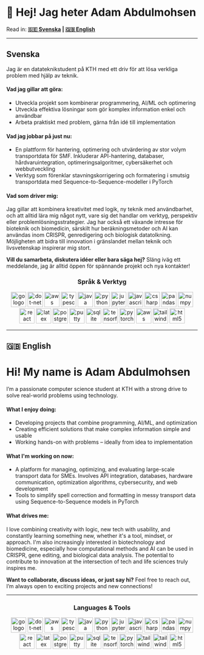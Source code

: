 <h1 align="left">👋 Hej! Jag heter Adam Abdulmohsen</h1>

<p align="left">
Read in: <b><a href="#swedish-tab">🇸🇪 Svenska</a> | <a href="#english-tab">🇬🇧 English</a></b>
</p>

---

## Svenska

<div id="swedish-tab">
  <p>
    Jag är en datateknikstudent på KTH med ett driv för att lösa verkliga problem med hjälp av teknik.
  </p>

  <h4> Vad jag gillar att göra:</h4>
  <ul>
    <li>Utveckla projekt som kombinerar programmering, AI/ML och optimering</li>
    <li>Utveckla effektiva lösningar som gör komplex information enkel och användbar</li>
    <li>Arbeta praktiskt med problem, gärna från idé till implementation</li>
  </ul>

  <h4> Vad jag jobbar på just nu:</h4>
  <ul>
    <li>En plattform för hantering, optimering och utvärdering av stor volym transportdata för SMF. Inkluderar API-hantering, databaser, hårdvaruintegration, optimeringsalgoritmer, cybersäkerhet och webbutveckling</li>
    <li>Verktyg som förenklar stavningskorrigering och formatering i smutsig transportdata med Sequence-to-Sequence-modeller i PyTorch</li>
  </ul>

  <h4> Vad som driver mig:</h4>
  <p>
    Jag gillar att kombinera kreativitet med logik, ny teknik med användbarhet, och att alltid lära mig något nytt, vare sig det handlar om verktyg, perspektiv eller problemlösningsstrategier. Jag har också ett växande intresse för bioteknik och biomedicin, särskilt hur beräkningsmetoder och AI kan användas inom CRISPR, genredigering och biologisk datatolkning. Möjligheten att bidra till innovation i gränslandet mellan teknik och livsvetenskap inspirerar mig stort.
  </p>

  <p><strong> Vill du samarbeta, diskutera idéer eller bara säga hej?</strong>  
  Släng iväg ett meddelande, jag är alltid öppen för spännande projekt och nya kontakter!</p>
</div>



<h3 align="center"> Språk & Verktyg</h3>

<div align="center">
  <img src="https://cdn.jsdelivr.net/gh/devicons/devicon/icons/go/go-original.svg" style="height: 40px; max-width: 50px;" alt="go logo" />
  <img src="https://cdn.jsdelivr.net/gh/devicons/devicon/icons/dot-net/dot-net-plain.svg" style="height: 40px; max-width: 50px;" alt="dot-net logo" />
  <img src="https://cdn.jsdelivr.net/gh/devicons/devicon/icons/amazonwebservices/amazonwebservices-line.svg" style="height: 40px; max-width: 50px;" alt="aws logo" />
  <img src="https://cdn.jsdelivr.net/gh/devicons/devicon/icons/typescript/typescript-original.svg" style="height: 40px; max-width: 50px;" alt="typescript logo" />
  <img src="https://cdn.jsdelivr.net/gh/devicons/devicon/icons/java/java-original.svg" style="height: 40px; max-width: 50px;" alt="java logo" />
  <img src="https://cdn.jsdelivr.net/gh/devicons/devicon/icons/python/python-original.svg" style="height: 40px; max-width: 50px;" alt="python logo" />
  <img src="https://cdn.jsdelivr.net/gh/devicons/devicon/icons/jupyter/jupyter-original.svg" style="height: 40px; max-width: 50px;" alt="jupyter logo" />
  <img src="https://cdn.jsdelivr.net/gh/devicons/devicon/icons/javascript/javascript-original.svg" style="height: 40px; max-width: 50px;" alt="javascript logo" />
  <img src="https://cdn.jsdelivr.net/gh/devicons/devicon/icons/csharp/csharp-original.svg" style="height: 40px; max-width: 50px;" alt="csharp logo" />
  <img src="https://cdn.jsdelivr.net/gh/devicons/devicon/icons/pandas/pandas-original.svg" style="height: 40px; max-width: 50px;" alt="pandas logo" />
  <img src="https://cdn.jsdelivr.net/gh/devicons/devicon/icons/numpy/numpy-original.svg" style="height: 40px; max-width: 50px;" alt="numpy logo" />
  <img src="https://cdn.jsdelivr.net/gh/devicons/devicon/icons/react/react-original.svg" style="height: 40px; max-width: 50px;" alt="react logo" />
  <img src="https://cdn.jsdelivr.net/gh/devicons/devicon/icons/latex/latex-original.svg" style="height: 40px; max-width: 50px;" alt="latex logo" />
  <img src="https://cdn.jsdelivr.net/gh/devicons/devicon/icons/postgresql/postgresql-original.svg" style="height: 40px; max-width: 50px;" alt="postgresql logo" />
  <img src="https://cdn.jsdelivr.net/gh/devicons/devicon/icons/putty/putty-original.svg" style="height: 40px; max-width: 50px;" alt="putty logo" />
  <img src="https://cdn.jsdelivr.net/gh/devicons/devicon/icons/sqlite/sqlite-original.svg" style="height: 40px; max-width: 50px;" alt="sqlite logo" />
  <img src="https://cdn.jsdelivr.net/gh/devicons/devicon/icons/tensorflow/tensorflow-original.svg" style="height: 40px; max-width: 50px;" alt="tensorflow logo" />
  <img src="https://cdn.jsdelivr.net/gh/devicons/devicon/icons/pytorch/pytorch-original.svg" style="height: 40px; max-width: 50px;" alt="pytorch logo" />
  <img src="https://upload.wikimedia.org/wikipedia/commons/9/93/Amazon_Web_Services_Logo.svg" style="height: 40px; max-width: 70px;" alt="aws logo" />
  <img src="https://cdn.jsdelivr.net/gh/devicons/devicon/icons/tailwindcss/tailwindcss-plain.svg" style="height: 40px; max-width: 50px;" alt="tailwindcss logo" />
  <img src="https://cdn.jsdelivr.net/gh/devicons/devicon/icons/html5/html5-original.svg" style="height: 40px; max-width: 50px;" alt="html5 logo" />
</div>

---

## 🇬🇧 English
<h1 align="left"> Hi! My name is Adam Abdulmohsen</h1>

<div id="english-tab">
  <p>
    I’m a passionate computer science student at KTH with a strong drive to solve real-world problems using technology.
  </p>

  <h4> What I enjoy doing:</h4>
  <ul>
    <li>Developing projects that combine programming, AI/ML, and optimization</li>
    <li>Creating efficient solutions that make complex information simple and usable</li>
    <li>Working hands-on with problems – ideally from idea to implementation</li>
  </ul>

  <h4> What I'm working on now:</h4>
  <ul>
    <li>A platform for managing, optimizing, and evaluating large-scale transport data for SMEs. Involves API integration, databases, hardware communication, optimization algorithms, cybersecurity, and web development</li>
    <li>Tools to simplify spell correction and formatting in messy transport data using Sequence-to-Sequence models in PyTorch</li>
  </ul>

  <h4> What drives me:</h4>
  <p>
    I love combining creativity with logic, new tech with usability, and constantly learning something new, whether it's a tool, mindset, or approach.  
    I'm also increasingly interested in biotechnology and biomedicine, especially how computational methods and AI can be used in CRISPR, gene editing, and biological data analysis. The potential to contribute to innovation at the intersection of tech and life sciences truly inspires me.
  </p>

  <p><strong> Want to collaborate, discuss ideas, or just say hi?</strong>  
  Feel free to reach out, I’m always open to exciting projects and new connections!</p>
</div>

---

<h3 align="center">Languages & Tools</h3>

<div align="center">
  <img src="https://cdn.jsdelivr.net/gh/devicons/devicon/icons/go/go-original.svg" style="height: 40px; max-width: 50px;" alt="go logo" />
  <img src="https://cdn.jsdelivr.net/gh/devicons/devicon/icons/dot-net/dot-net-plain.svg" style="height: 40px; max-width: 50px;" alt="dot-net logo" />
  <img src="https://cdn.jsdelivr.net/gh/devicons/devicon/icons/amazonwebservices/amazonwebservices-line.svg" style="height: 40px; max-width: 50px;" alt="aws logo" />
  <img src="https://cdn.jsdelivr.net/gh/devicons/devicon/icons/typescript/typescript-original.svg" style="height: 40px; max-width: 50px;" alt="typescript logo" />
  <img src="https://cdn.jsdelivr.net/gh/devicons/devicon/icons/java/java-original.svg" style="height: 40px; max-width: 50px;" alt="java logo" />
  <img src="https://cdn.jsdelivr.net/gh/devicons/devicon/icons/python/python-original.svg" style="height: 40px; max-width: 50px;" alt="python logo" />
  <img src="https://cdn.jsdelivr.net/gh/devicons/devicon/icons/jupyter/jupyter-original.svg" style="height: 40px; max-width: 50px;" alt="jupyter logo" />
  <img src="https://cdn.jsdelivr.net/gh/devicons/devicon/icons/javascript/javascript-original.svg" style="height: 40px; max-width: 50px;" alt="javascript logo" />
  <img src="https://cdn.jsdelivr.net/gh/devicons/devicon/icons/csharp/csharp-original.svg" style="height: 40px; max-width: 50px;" alt="csharp logo" />
  <img src="https://cdn.jsdelivr.net/gh/devicons/devicon/icons/pandas/pandas-original.svg" style="height: 40px; max-width: 50px;" alt="pandas logo" />
  <img src="https://cdn.jsdelivr.net/gh/devicons/devicon/icons/numpy/numpy-original.svg" style="height: 40px; max-width: 50px;" alt="numpy logo" />
  <img src="https://cdn.jsdelivr.net/gh/devicons/devicon/icons/react/react-original.svg" style="height: 40px; max-width: 50px;" alt="react logo" />
  <img src="https://cdn.jsdelivr.net/gh/devicons/devicon/icons/latex/latex-original.svg" style="height: 40px; max-width: 50px;" alt="latex logo" />
  <img src="https://cdn.jsdelivr.net/gh/devicons/devicon/icons/postgresql/postgresql-original.svg" style="height: 40px; max-width: 50px;" alt="postgresql logo" />
  <img src="https://cdn.jsdelivr.net/gh/devicons/devicon/icons/putty/putty-original.svg" style="height: 40px; max-width: 50px;" alt="putty logo" />
  <img src="https://cdn.jsdelivr.net/gh/devicons/devicon/icons/sqlite/sqlite-original.svg" style="height: 40px; max-width: 50px;" alt="sqlite logo" />
  <img src="https://cdn.jsdelivr.net/gh/devicons/devicon/icons/tensorflow/tensorflow-original.svg" style="height: 40px; max-width: 50px;" alt="tensorflow logo" />
  <img src="https://cdn.jsdelivr.net/gh/devicons/devicon/icons/pytorch/pytorch-original.svg" style="height: 40px; max-width: 50px;" alt="pytorch logo" />
  <img src="https://cdn.jsdelivr.net/gh/devicons/devicon/icons/tailwindcss/tailwindcss-plain.svg" style="height: 40px; max-width: 50px;" alt="tailwindcss logo" />
  <img src="https://cdn.jsdelivr.net/gh/devicons/devicon/icons/tailwindcss/tailwindcss-plain.svg" style="height: 40px; max-width: 50px;" alt="tailwindcss logo" />
  <img src="https://cdn.jsdelivr.net/gh/devicons/devicon/icons/html5/html5-original.svg" style="height: 40px; max-width: 50px;" alt="html5 logo" />
</div>

